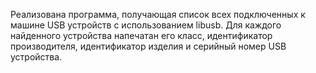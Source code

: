 Реализована программа, получающая список всех подключенных к
машине USB устройств с использованием libusb. Для каждого
найденного устройства напечатан его класс, идентификатор
производителя, идентификатор изделия и серийный номер USB устройства.